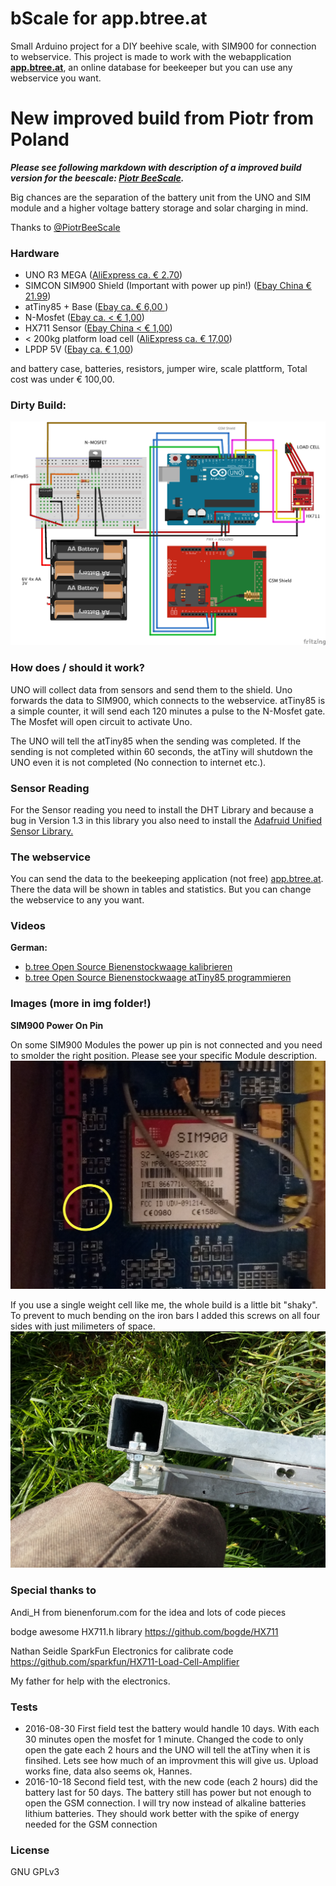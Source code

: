 # bScale for app.btree.at

Small Arduino project for a DIY beehive scale, with SIM900 for connection to webservice. This project is made to work with the webapplication **[app.btree.at](https://www.btree.at/app)**, an online database for beekeeper but you can use any webservice you want.

# New improved build from Piotr from Poland

***Please see following markdown with description of a improved build version for the beescale:
[Piotr BeeScale](PiotrBeeScale.md).***

Big chances are the separation of the battery unit from the UNO and SIM module and a higher voltage battery storage and solar charging in mind.

Thanks to [@PiotrBeeScale](https://github.com/PiotrBeeScale)

### Hardware

* UNO R3 MEGA ([AliExpress ca. € 2.70](http://de.aliexpress.com/item/high-quality-UNO-R3-MEGA328P-for-Arduino-UNO-R3-NO-USB-CABLE/32350449393.html))
* SIMCON SIM900 Shield (Important with power up pin!) ([Ebay China € 21.99](http://www.ebay.at/itm/SIMCOM-SIM900-Quad-band-GSM-GPRS-Shield-Development-Board-for-Arduino-/231857925209?hash=item35fbcf2c59))
* atTiny85 + Base ([Ebay ca. € 6,00 ](http://www.ebay.at/itm/3x-Atmel-ATTiny85-20PU-und-3x-DIL-Sockel-/251833156761?hash=item3aa26d0499:g:bYQAAOSwMpZUoV~n))
* N-Mosfet ([Ebay ca. < € 1,00](http://www.ebay.at/itm/5-BUZ11-Fairchild-MOSFET-Transistor-50V-30A-75W-0-04R-854773-/311597076091?hash=item488ca20e7b:g:O3AAAOSwLVZVyb-J))
* HX711 Sensor ([Ebay China < € 1,00](http://www.ebay.at/itm/5PCS-Weighing-Sensor-AD-Module-Dual-channel-24-bit-A-D-Conversion-HX711-Shieding-/272298400315?hash=item3f663fda3b:g:zKkAAOSwEjFXfP2J))
* < 200kg platform load cell ([AliExpress ca. € 17,00](http://de.aliexpress.com/item/1PCS-X-100KG-150KG-electronic-platform-scale-load-cell-pressure-balanced-cantilever-load-weight-sensor/1743007676.html))
* LPDP 5V ([Ebay ca. € 1,00](http://www.ebay.at/itm/LP2950CZ-5-0-LowDrop-Spannungsregler-5V-0-1A-TO92-/112028436978?hash=item1a156a49f2:g:itQAAOSwjXRXYUp4))

and battery case, batteries, resistors, jumper wire, scale plattform, Total cost was under € 100,00.

### Dirty Build:
![Fritzing](https://github.com/HannesOberreiter/bScale/blob/master/img/Sketch_Steckplatine.png?raw=true "Sketch Fritzing")


### How does / should it work?

UNO will collect data from sensors and send them to the shield. Uno forwards the data to SIM900, which connects to the webservice.
atTiny85 is a simple counter, it will send each 120 minutes a pulse to the N-Mosfet gate. The Mosfet will open circuit to activate Uno.

The UNO will tell the atTiny85 when the sending was completed. If the sending is not completed within 60 seconds, the atTiny will shutdown the UNO even it is not completed (No connection to internet etc.).

### Sensor Reading
For the Sensor reading you need to install the DHT Library and because a bug in Version 1.3 in this library you also need to install the [Adafruid Unified Sensor Library.](https://cloud.githubusercontent.com/assets/181073/21481640/5e14ebd8-cb6a-11e6-972e-c4b4efda6ad1.png)

### The webservice

You can send the data to the beekeeping application (not free) [app.btree.at](https://www.btree.at/app). There the data will be shown in tables and statistics. But you can change the webservice to any you want.

### Videos

**German:**
* [b.tree Open Source Bienenstockwaage kalibrieren ](https://www.youtube.com/watch?v=fo4yXhe6Qlo)
* [b.tree Open Source Bienenstockwaage atTiny85 programmieren ](https://youtu.be/5xHgviWt0F4)

### Images (more in img folder!)

**SIM900 Power On Pin**

On some SIM900 Modules the power up pin is not connected and you need to smolder the right position. Please see your specific Module description.
![SIM900 smoldering](https://github.com/HannesOberreiter/bScale/blob/master/img/sim900_smoldering.jpg)

If you use a single weight cell like me, the whole build is a little bit "shaky". To prevent to much bending on the iron bars I added this screws on all four sides with just milimeters of space.
![Screws](https://github.com/HannesOberreiter/bScale/blob/master/img/scale_image2.jpg)

### Special thanks to
Andi_H from bienenforum.com for the idea and lots of code pieces

bodge awesome HX711.h library https://github.com/bogde/HX711

Nathan Seidle SparkFun Electronics for calibrate code https://github.com/sparkfun/HX711-Load-Cell-Amplifier

My father for help with the electronics.

### Tests

* 2016-08-30 First field test the battery would handle 10 days. With each 30 minutes open the mosfet for 1 minute. Changed the code to only open the gate each 2 hours and the UNO will tell the atTiny when it is finsihed. Lets see how much of an improvment this will give us. Upload works fine, data also seems ok, Hannes.
* 2016-10-18 Second field test, with the new code (each 2 hours) did the battery last for 50 days. The battery still has power but not enough to open the GSM connection. I will try now instead of alkaline batteries lithium batteries. They should work better with the spike of energy needed for the GSM connection


### License
GNU GPLv3
